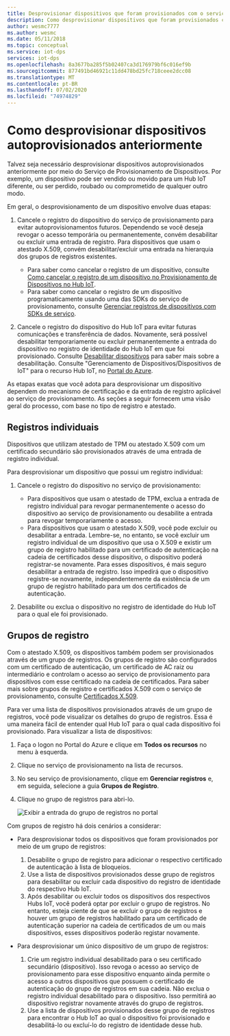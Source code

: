 ```yaml
---
title: Desprovisionar dispositivos que foram provisionados com o serviço de provisionamento de dispositivos no Hub IoT do Azure
description: Como desprovisionar dispositivos que foram provisionados com o serviço de provisionamento de dispositivos do Hub IoT do Azure (DPS)
author: wesmc7777
ms.author: wesmc
ms.date: 05/11/2018
ms.topic: conceptual
ms.service: iot-dps
services: iot-dps
ms.openlocfilehash: 8a3677ba285f5b02407ca3d176979bf6c016ef9b
ms.sourcegitcommit: 877491bd46921c11dd478bd25fc718ceee2dcc08
ms.translationtype: MT
ms.contentlocale: pt-BR
ms.lasthandoff: 07/02/2020
ms.locfileid: "74974829"
---
```

# <a name="how-to-deprovision-devices-that-were-previously-auto-provisioned"></a>Como desprovisionar dispositivos autoprovisionados anteriormente 

Talvez seja necessário desprovisionar dispositivos autoprovisionados anteriormente por meio do Serviço de Provisionamento de Dispositivos. Por exemplo, um dispositivo pode ser vendido ou movido para um Hub IoT diferente, ou ser perdido, roubado ou comprometido de qualquer outro modo. 

Em geral, o desprovisionamento de um dispositivo envolve duas etapas:

1. Cancele o registro do dispositivo do serviço de provisionamento para evitar autoprovisionamentos futuros. Dependendo se você deseja revogar o acesso temporária ou permanentemente, convém desabilitar ou excluir uma entrada de registro. Para dispositivos que usam o atestado X.509, convém desabilitar/excluir uma entrada na hierarquia dos grupos de registros existentes.  
 
   - Para saber como cancelar o registro de um dispositivo, consulte [Como cancelar o registro de um dispositivo no Provisionamento de Dispositivos no Hub IoT](how-to-revoke-device-access-portal.md).
   - Para saber como cancelar o registro de um dispositivo programaticamente usando uma das SDKs do serviço de provisionamento, consulte [Gerenciar registros de dispositivos com SDKs de serviço](how-to-manage-enrollments-sdks.md).

2. Cancele o registro do dispositivo do Hub IoT para evitar futuras comunicações e transferência de dados. Novamente, será possível desabilitar temporariamente ou excluir permanentemente a entrada do dispositivo no registro de identidade do Hub IoT em que foi provisionado. Consulte [Desabilitar dispositivos](/azure/iot-hub/iot-hub-devguide-identity-registry#disable-devices) para saber mais sobre a desabilitação. Consulte "Gerenciamento de Dispositivos/Dispositivos de IoT" para o recurso Hub IoT, no [Portal do Azure](https://portal.azure.com).

As etapas exatas que você adota para desprovisionar um dispositivo dependem do mecanismo de certificação e da entrada de registro aplicável ao serviço de provisionamento. As seções a seguir fornecem uma visão geral do processo, com base no tipo de registro e atestado.

## <a name="individual-enrollments"></a>Registros individuais
Dispositivos que utilizam atestado de TPM ou atestado X.509 com um certificado secundário são provisionados através de uma entrada de registro individual. 

Para desprovisionar um dispositivo que possui um registro individual: 

1. Cancele o registro do dispositivo no serviço de provisionamento:

   - Para dispositivos que usam o atestado de TPM, exclua a entrada de registro individual para revogar permanentemente o acesso do dispositivo ao serviço de provisionamento ou desabilite a entrada para revogar temporariamente o acesso. 
   - Para dispositivos que usam o atestado X.509, você pode excluir ou desabilitar a entrada. Lembre-se, no entanto, se você excluir um registro individual de um dispositivo que usa o X.509 e existir um grupo de registro habilitado para um certificado de autenticação na cadeia de certificados desse dispositivo, o dispositivo poderá registrar-se novamente. Para esses dispositivos, é mais seguro desabilitar a entrada de registro. Isso impedirá que o dispositivo registre-se novamente, independentemente da existência de um grupo de registro habilitado para um dos certificados de autenticação.

2. Desabilite ou exclua o dispositivo no registro de identidade do Hub IoT para o qual ele foi provisionado. 


## <a name="enrollment-groups"></a>Grupos de registro
Com o atestado X.509, os dispositivos também podem ser provisionados através de um grupo de registros. Os grupos de registro são configurados com um certificado de autenticação, um certificado de AC raiz ou intermediário e controlam o acesso ao serviço de provisionamento para dispositivos com esse certificado na cadeia de certificados. Para saber mais sobre grupos de registro e certificados X.509 com o serviço de provisionamento, consulte [Certificados X.509](concepts-security.md#x509-certificates). 

Para ver uma lista de dispositivos provisionados através de um grupo de registros, você pode visualizar os detalhes do grupo de registros. Essa é uma maneira fácil de entender qual Hub IoT para o qual cada dispositivo foi provisionado. Para visualizar a lista de dispositivos: 

1. Faça o logon no Portal do Azure e clique em **Todos os recursos** no menu à esquerda.
2. Clique no serviço de provisionamento na lista de recursos.
3. No seu serviço de provisionamento, clique em **Gerenciar registros** e, em seguida, selecione a guia **Grupos de Registro**.
4. Clique no grupo de registros para abri-lo.

   ![Exibir a entrada do grupo de registros no portal](./media/how-to-unprovision-devices/view-enrollment-group.png)

Com grupos de registro há dois cenários a considerar:

- Para desprovisionar todos os dispositivos que foram provisionados por meio de um grupo de registros:
  1. Desabilite o grupo de registro para adicionar o respectivo certificado de autenticação à lista de bloqueios. 
  2. Use a lista de dispositivos provisionados desse grupo de registros para desabilitar ou excluir cada dispositivo do registro de identidade do respectivo Hub IoT. 
  3. Após desabilitar ou excluir todos os dispositivos dos respectivos Hubs IoT, você poderá optar por excluir o grupo de registros. No entanto, esteja ciente de que se excluir o grupo de registros e houver um grupo de registros habilitado para um certificado de autenticação superior na cadeia de certificados de um ou mais dispositivos, esses dispositivos poderão registar novamente. 

- Para desprovisionar um único dispositivo de um grupo de registros:
  1. Crie um registro individual desabilitado para o seu certificado secundário (dispositivo). Isso revoga o acesso ao serviço de provisionamento para esse dispositivo enquanto ainda permite o acesso a outros dispositivos que possuem o certificado de autenticação do grupo de registros em sua cadeia. Não exclua o registro individual desabilitado para o dispositivo. Isso permitirá ao dispositivo registrar novamente através do grupo de registros. 
  2. Use a lista de dispositivos provisionados desse grupo de registros para encontrar o Hub IoT ao qual o dispositivo foi provisionado e desabilitá-lo ou excluí-lo do registro de identidade desse hub. 
  
  










